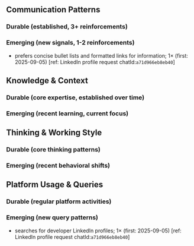 ## Communication Patterns
### Durable (established, 3+ reinforcements)

### Emerging (new signals, 1-2 reinforcements)
- prefers concise bullet lists and formatted links for information; 1× (first: 2025-09-05) [ref: LinkedIn profile request chatId:`a71d966eb8eb40`]

## Knowledge & Context
### Durable (core expertise, established over time)

### Emerging (recent learning, current focus)

## Thinking & Working Style
### Durable (core thinking patterns)

### Emerging (recent behavioral shifts)

## Platform Usage & Queries
### Durable (regular platform activities)

### Emerging (new query patterns)
- searches for developer LinkedIn profiles; 1× (first: 2025-09-05) [ref: LinkedIn profile request chatId:`a71d966eb8eb40`]